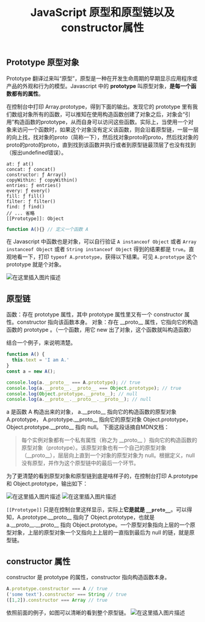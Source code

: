 ﻿---
slug: js-constructor-prototype
title: JavaScript 原型和原型链以及constructor属性
authors: mcx
tags: [Javascript, 笔记]
---

## Prototype 原型对象
Prototype 翻译过来叫“原型”，原型是一种在开发生命周期的早期显示应用程序或产品的外观和行为的模型。Javascript 中的 **prototype** 叫原型对象，**是每一个函数都有的属性**。

<!--truncate-->

在控制台中打印 Array.prototype，得到下面的输出。发现它的 prototype 里有我们数组对象所有的函数，可以推知在使用构造函数创建了对象之后，对象会“引用”构造函数的prototype，从而自身可以访问这些函数。实际上，当使用一个对象来访问一个函数时，如果这个对象没有定义该函数，则会沿着原型链，一层一层的向上找，找对象的proto（简称一下），然后找对象proto的proto，然后找对象的proto的proto的proto，直到找到该函数并执行或者到原型链最顶层了也没有找到（报出undefined错误）。


```
at: ƒ at()
concat: ƒ concat()
constructor: ƒ Array()
copyWithin: ƒ copyWithin()
entries: ƒ entries()
every: ƒ every()
fill: ƒ fill()
filter: ƒ filter()
find: ƒ find()
// ... 省略
[[Prototype]]: Object
```

```javascript
function A(){} // 定义一个函数 A
```
在 Javascript 中函数也是对象，可以自行验证 `A instanceof Object` 或者 `Array instanceof Object` 或者 `String instanceof Object` 得到的结果都是 `true`。直观地看一下，打印 `typeof A.prototype`，获得以下结果。可见 `A.prototype` 这个 prototype 就是个对象。

![在这里插入图片描述](https://img-blog.csdnimg.cn/8d8a2c62bd3f43ff937258266e0c381f.png)
## 原型链
函数：存在 prototype 属性，其中 prototype 属性里又有一个 constructor 属性。constructor 指向该函数本身。
对象：存在 \_\_proto\_\_ 属性，它指向它的构造函数的 prototype 。（一个函数，用它 new 出了对象，这个函数就叫构造函数）

结合一个例子，来说明清楚。
```javascript
function A() {
  this.text = 'I am A.'
}
const a = new A();

console.log(a.__proto__ === A.prototype); // true
console.log(a.__proto__.__proto__ === Object.prototype); // true
console.log(Object.prototype.__proto__); // null
console.log(a.__proto__.__proto__.__proto__); // null
```
a 是函数 A 构造出来的对象， a.__proto\_\_ 指向它的构造函数的原型对象 A.prototype， A.prototype.__proto\_\_ 指向它的原型对象 Object.prototype，Object.prototype.\_\_proto\_\_ 指向 null。
下面这段话摘自MDN文档：

> 每个实例对象都有一个私有属性（称之为 \_\_proto__ ）指向它的构造函数的原型对象（prototype）。该原型对象也有一个自己的原型对象（\_\_proto__），层层向上直到一个对象的原型对象为 null。根据定义，null 没有原型，并作为这个原型链中的最后一个环节。

为了更清楚的看到原型对象和原型链到底是啥样子的，在控制台打印 A.prototype 和 Object.prototype，输出如下：

![在这里插入图片描述](https://img-blog.csdnimg.cn/bcb5953c448946138b293e55085a32e2.png?x-oss-process=image/watermark,type_d3F5LXplbmhlaQ,shadow_50,text_Q1NETiBAI1VuZGVmaW5lZA==,size_10,color_FFFFFF,t_70,g_se,x_16) ![在这里插入图片描述](https://img-blog.csdnimg.cn/4a9171e31bec4dd5aa96b70a589a842a.png?x-oss-process=image/watermark,type_d3F5LXplbmhlaQ,shadow_50,text_Q1NETiBAI1VuZGVmaW5lZA==,size_16,color_FFFFFF,t_70,g_se,x_16)

`[[Prototype]]` 只是在控制台里这样显示，实际上**它是就是 `__proto__`**。可以得知，A.prototype.__proto\_\_ 指向了 Object.prototype，也就是 a.__proto\_\_.__proto\_\_ 指向 Object.prototype。一个原型对象指向上层的一个原型对象，上层的原型对象一个又指向上上层的一直指到最后为 null 的链，就是原型链。

## constructor 属性
constructor 是 prototype 的属性，constructor 指向构造函数本身。
```javascript
A.prototype.constructor === A // true
('some text').constructor === String // true
([1,2]).constructor === Array // true
```
依照前面的例子，如图可以清晰的看到整个原型链。
![在这里插入图片描述](https://img-blog.csdnimg.cn/71f2937e839b464fa037e665ba4af8fb.png?x-oss-process=image/watermark,type_d3F5LXplbmhlaQ,shadow_50,text_Q1NETiBAI1VuZGVmaW5lZA==,size_19,color_FFFFFF,t_70,g_se,x_16)

